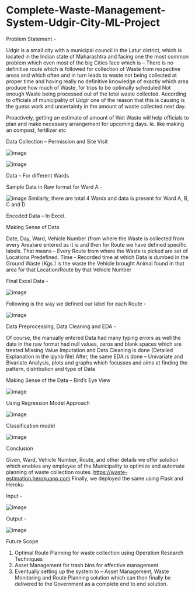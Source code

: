 # Complete-Waste-Management-System-Udgir-City-ML-Project

Problem Statement -

Udgir is a small city with a municipal council in the Latur district, which is located in the Indian state of Maharashtra and facing one the most common problem which even most of the big Cities face which is – There is no definitive route which is followed for collection of Waste from respective areas and which often and in turn leads to waste not being collected at proper time and having really no definitive knowledge of exactly which area produce how much of Waste, for trips to be optimally scheduled 
Not enough Waste being processed out of the total waste collected. According to officials of municipality of Udgir one of the reason that this is causing is the guess work and uncertainty in the amount of waste collected next day. 

Proactively, getting an estimate of amount of Wet Waste will help officials to plan and make necessary arrangement for upcoming days. Ie. like making an compost, fertilizer etc

Data Collection – Permission and Site Visit

![image](https://user-images.githubusercontent.com/75486718/126214901-ce40f603-144f-4ded-9178-a51365a76082.png)

![image](https://user-images.githubusercontent.com/75486718/126214885-c117d865-75e8-4db9-8763-3a128e906c4f.png)

Data –  For different Wards

Sample Data in Raw format for Ward A -

![image](https://user-images.githubusercontent.com/75486718/126215006-6ce786e1-af7d-4489-90ba-2f38554c2370.png)
Similarly, there are total 4 Wards and data is present for Ward A, B, C and D

Encoded Data – In Excel. 

Making Sense of Data 

Date, Day, Ward, Vehicle Number (from where the Waste is collected from every Area)are entered as it is and then for Route we have defined specific labels. 
That means – Every Route from where the Waste is picked are set of Locations Predefined. 
Time - Recorded time at which Data is dumbed in the Ground
Waste  (Kgs ) is the waste the Vehicle brought 
Animal found in that area for that Location/Route by that Vehicle Number

Final Excel Data -

![image](https://user-images.githubusercontent.com/75486718/126215106-93f27c58-7f2a-44dd-ad3c-a715d0d40418.png)

Following is the way we defined our label for each Route -  

![image](https://user-images.githubusercontent.com/75486718/126215171-3c095086-72d0-404a-af3c-f8d5d32cd052.png)

Data Preprocessing, Data Cleaning  and EDA -

Of course, the manually entered Data had many typing errors as well the data in the raw format had null values, zeros and blank spaces which are treated
Missing Value Imputation and Data Cleaning is done (Detailed Explanation in the ipynb file)
After, the same EDA is done – Univariate and Bivariate Analysis, plots and graphs which focusses and aims at finding the pattern, distribution and type of Data 

Making Sense of the Data – Bird’s Eye View


![image](https://user-images.githubusercontent.com/75486718/126215270-131ec39d-d070-4f02-9674-4420f8728a19.png)


Using Regression Model Approach

![image](https://user-images.githubusercontent.com/75486718/126215330-a6face6e-de77-4391-a6cd-98658b79b951.png)

Classification model

![image](https://user-images.githubusercontent.com/75486718/126215386-f276ec7c-fe74-4177-a714-eb3a82ba90dd.png)


Conclusion

Given, Ward, Vehicle Number, Route, and other details we offer solution which enables any employee of the Municipality to optimize and automate planning of waste collection routes.
https://waste-estimation.herokuapp.com
Finally, we deployed the same using Flask and Heroku

Input -

![image](https://user-images.githubusercontent.com/75486718/126215456-00537614-8d46-4fa6-ac1a-92c479eae431.png)

Output -

![image](https://user-images.githubusercontent.com/75486718/126215501-ed8994d5-8bd9-4805-9004-101fa714d723.png)

Future Scope

1) Optimal Route Planning for waste collection using Operation Research Techniques 
2) Asset Management for trash bins for effective management 
3) Eventually setting up the system to – Asset Management, Waste Monitoring and Route Planning solution which can then finally be delivered to the Government as a complete end to end solution.

















